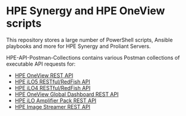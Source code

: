 # HPE Synergy and HPE OneView scripts

This repository stores a large number of PowerShell scripts, Ansible playbooks and more for HPE Synergy and Proliant Servers.


HPE-API-Postman-Collections contains various Postman collections of executable API requests for:

- [HPE OneView REST API](http://h17007.www1.hpe.com/docs/enterprise/servers/oneview4.2/cicf-api/en/index.html)
- [HPE iLO5 RESTful/RedFish API](https://hewlettpackard.github.io/ilo-rest-api-docs/ilo5/)
- [HPE iLO4 RESTful/RedFish API](https://hewlettpackard.github.io/ilo-rest-api-docs/ilo4/)
- [HPE OneView Global Dashboard REST API](http://app.swaggerhub.com/apis/hpe-global-dashboard/hpe-one_view_global_dashboard_rest_api/2)
- [HPE iLO Amplifier Pack REST API](https://hewlettpackard.github.io/iLOAmpPack-Redfish-API-Docs/)
- [HPE Image Streamer REST API](https://techhub.hpe.com/eginfolib/synergy/image_streamer/5.2/i3s-api-ref/en/api-docs/1600/index.html)



